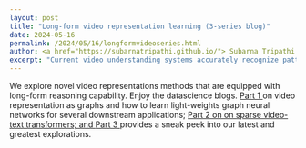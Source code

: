 ```yaml
---
layout: post
title: "Long-form video representation learning (3-series blog)"
date: 2024-05-16
permalink: /2024/05/16/longformvideoseries.html
author: <a href="https://subarnatripathi.github.io/"> Subarna Tripathi </a>
excerpt: "Current video understanding systems accurately recognize patterns in short video clips, but fails to process a video content over a few seconds due to computation and memory bottleneck. We propose a video representation method based on a spatio-temporal graph learning (SPELL) to equip it with long-term reasoning ability... "  
---
```


We explore novel video representations methods that are equipped with long-form reasoning capability. 
Enjoy the datascience blogs. <a href="https://towardsdatascience.com/long-form-video-representation-learning-part-1-video-as-graphs-c55b609d9100"> Part 1 </a> on video representation as graphs and how to learn light-weights graph neural networks for several downstream applications; <a href="https://medium.com/@subarna.tripathi/long-form-video-representation-learning-part-2-video-as-sparse-transformers-29fbd0ed9e71"> Part 2 on on sparse video-text transformers; and <a href="https://medium.com/@subarna.tripathi/long-form-video-representation-learning-part-3-latest-and-greatest-in-long-form-video-1b6dee0f5f6e"> Part 3 </a> provides a sneak peek into our latest and greatest explorations.



